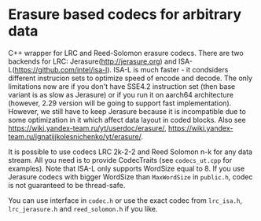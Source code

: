 # Erasure based codecs for arbitrary data

C++ wrapper for LRC and Reed-Solomon erasure codecs.
There are two backends for LRC: Jerasure(http://jerasure.org) and ISA-L(https://github.com/intel/isa-l). ISA-L is much faster - it condsiders different instrucion sets to optimize speed of encode and decode. The only limitations now are if you don't have SSE4.2 instruction set (then base variant is as slow as Jerasure) or if you run it on aarch64 architecture (however, 2.29 version will be going to support fast implementation). However, we still have to keep Jerasure because it is incompatible due to some optimization in it which affect data layout in coded blocks.
Also see https://wiki.yandex-team.ru/yt/userdoc/erasure/, https://wiki.yandex-team.ru/ignatijjkolesnichenko/yt/erasure/.

It is possible to use codecs LRC 2k-2-2 and Reed Solomon n-k for any data stream. All you need is to provide CodecTraits (see `codecs_ut.cpp` for examples). Note that ISA-L only supports WordSize equal to 8. If you use Jerasure codecs with bigger WordSize than `MaxWordSize` in `public.h`, codec is not guaranteed to be thread-safe.

You can use interface in `codec.h` or use the exact codec from `lrc_isa.h`, `lrc_jerasure.h` and `reed_solomon.h` if you like.
